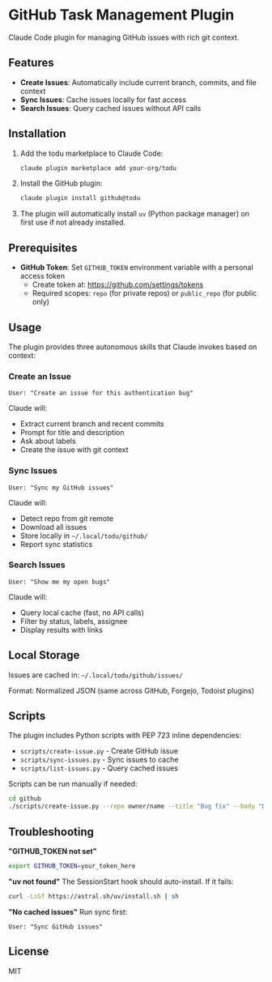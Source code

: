 # GitHub Task Management Plugin

Claude Code plugin for managing GitHub issues with rich git context.

## Features

- **Create Issues**: Automatically include current branch, commits, and file context
- **Sync Issues**: Cache issues locally for fast access
- **Search Issues**: Query cached issues without API calls

## Installation

1. Add the todu marketplace to Claude Code:

   ```bash
   claude plugin marketplace add your-org/todu
   ```

2. Install the GitHub plugin:

   ```bash
   claude plugin install github@todu
   ```

3. The plugin will automatically install `uv` (Python package manager) on first use if not already installed.

## Prerequisites

- **GitHub Token**: Set `GITHUB_TOKEN` environment variable with a personal access token
  - Create token at: <https://github.com/settings/tokens>
  - Required scopes: `repo` (for private repos) or `public_repo` (for public only)

## Usage

The plugin provides three autonomous skills that Claude invokes based on context:

### Create an Issue

```text
User: "Create an issue for this authentication bug"
```

Claude will:

- Extract current branch and recent commits
- Prompt for title and description
- Ask about labels
- Create the issue with git context

### Sync Issues

```text
User: "Sync my GitHub issues"
```

Claude will:

- Detect repo from git remote
- Download all issues
- Store locally in `~/.local/todu/github/`
- Report sync statistics

### Search Issues

```text
User: "Show me my open bugs"
```

Claude will:

- Query local cache (fast, no API calls)
- Filter by status, labels, assignee
- Display results with links

## Local Storage

Issues are cached in: `~/.local/todu/github/issues/`

Format: Normalized JSON (same across GitHub, Forgejo, Todoist plugins)

## Scripts

The plugin includes Python scripts with PEP 723 inline dependencies:

- `scripts/create-issue.py` - Create GitHub issue
- `scripts/sync-issues.py` - Sync issues to cache
- `scripts/list-issues.py` - Query cached issues

Scripts can be run manually if needed:

```bash
cd github
./scripts/create-issue.py --repo owner/name --title "Bug fix" --body "Description"
```

## Troubleshooting

**"GITHUB_TOKEN not set"**

```bash
export GITHUB_TOKEN=your_token_here
```

**"uv not found"**
The SessionStart hook should auto-install. If it fails:

```bash
curl -LsSf https://astral.sh/uv/install.sh | sh
```

**"No cached issues"**
Run sync first:

```text
User: "Sync GitHub issues"
```

## License

MIT
